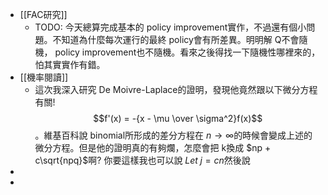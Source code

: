 - [[FAC研究]]
	- TODO: 今天總算完成基本的 policy improvement實作，不過還有個小問題。不知道為什麼每次運行的最終 policy會有所差異。明明解 Q不會隨機， policy improvement也不隨機。看來之後得找一下隨機性哪裡來的，怕其實實作有錯。
- [[機率閱讀]]
	- 這次我深入研究 De Moivre-Laplace的證明，發現他竟然跟以下微分方程有關! $$f'(x) = -{x - \mu \over \sigma^2}f(x)$$。維基百科說 binomial所形成的差分方程在 $n \to \infty$的時候會變成上述的微分方程。但是他的證明真的有夠爛，怎麼會把 k換成 $np + c\sqrt{npq}$啊? 你要這樣我也可以說 $Let \; j = cn$然後說
-
-